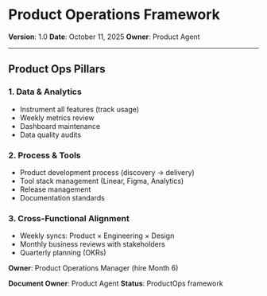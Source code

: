 # Product Operations Framework

**Version**: 1.0
**Date**: October 11, 2025
**Owner**: Product Agent

---

## Product Ops Pillars

### 1. Data & Analytics

- Instrument all features (track usage)
- Weekly metrics review
- Dashboard maintenance
- Data quality audits

### 2. Process & Tools

- Product development process (discovery → delivery)
- Tool stack management (Linear, Figma, Analytics)
- Release management
- Documentation standards

### 3. Cross-Functional Alignment

- Weekly syncs: Product × Engineering × Design
- Monthly business reviews with stakeholders
- Quarterly planning (OKRs)

**Owner**: Product Operations Manager (hire Month 6)

**Document Owner**: Product Agent
**Status**: ProductOps framework
